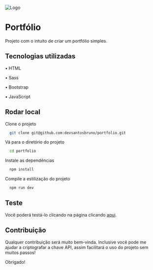 
![Logo](https://cdn.freelogodesign.org/files/53863dd878d541b9b248b563354c2495/thumb/logo_200x200.png?v=637875531560000000)
# Portfólio

Projeto com o intuito de criar um portfólio simples.


## Tecnologias utilizadas


•   HTML

•   Sass

•   Bootstrap

•   JavaScript


## Rodar local

Clone o projeto

```bash
  git clone git@github.com:devsantosbruno/portfolio.git
```

Vá para o diretório do projeto

```bash
  cd portfolio
```

Instale as dependências

```bash
  npm install
```

Compile a estilização do projeto

```bash
  npm run dev
```


## Teste
Você poderá testá-lo clicando na página clicando [aqui](https://devsantosbruno.github.io/portfolio/).


## Contribuição
Qualquer contribuição será muito bem-vinda. Inclusive você pode me ajudar a criptografar a chave API, assim facilitará o uso do projeto sem muitos passos!

Obrigado!
